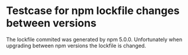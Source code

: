 # Testcase for npm lockfile changes between versions

The lockfile commited was generated by npm 5.0.0. Unfortunately when upgrading between npm versions the lockfile is changed.
